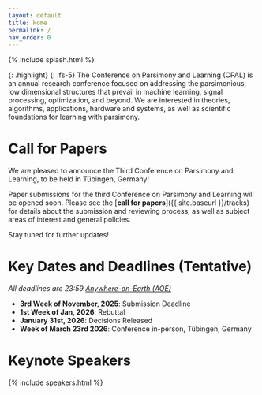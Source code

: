 ```yaml
---
layout: default
title: Home
permalink: /
nav_order: 0
---
```


{% include splash.html %}

{: .highlight}
{: .fs-5}
The Conference on Parsimony and Learning (CPAL) is an annual research
conference focused on addressing the parsimonious, low dimensional structures
that prevail in machine learning, signal processing, optimization, and beyond.
We are interested in theories, algorithms, applications, hardware and systems,
as well as scientific foundations for learning with parsimony.

<!--
We describe [our]({{ site.baseurl }}/organization_committee) vision for the conference in
more detail [here]({{ site.baseurl }}/vision).
-->


# Call for Papers

<!-- {: .fs-5 .text-center} -->
<!-- [Submit your Work on OpenReview](https://openreview.net/group?id=CPAL.cc/2026/Conference) -->

We are pleased to announce the Third Conference on Parsimony and Learning,
to be held in Tübingen, Germany!

Paper submissions for the third Conference on
Parsimony and Learning will be opened soon.
Please see the [**call for papers**]({{ site.baseurl
}}/tracks) for details about the submission and reviewing process, as well as
subject areas of interest and general policies.


Stay tuned for further updates!



# Key Dates and Deadlines (Tentative)


*All deadlines are 23:59 [Anywhere-on-Earth (AOE)](https://www.ieee802.org/16/aoe.html)*

- **3rd Week of November, 2025**: Submission Deadline
- **1st Week of Jan, 2026**: Rebuttal
- **January 31st, 2026**: Decisions Released
- **Week of March 23rd 2026**: Conference in-person, Tübingen, Germany

<!-- {: .highlight} -->
<!-- See the [deadlines page]({{ site.baseurl }}/deadlines) for a complete list of -->
<!-- key dates. -->

<!-- # Register to Attend CPAL 2026 -->
<!---->
<!---->
<!-- All CPAL attendees are required to register. **The deadline to register has -->
<!-- been extended to December 23rd, 2025.** -->
<!---->
<!-- <span class="fs-6"> -->
<!-- [Register Now](https://cvent.me/X5aaar){: .btn} -->
<!-- </span> -->

<!-- <br> -->


# Keynote Speakers

<!-- Information on the speakers' planned talks is available [here]({{site.baseurl}}/speakers/#talk-details). -->

{% include speakers.html %}


<!-- ![Stanford Data Science logo]({{ site.baseurl }}/assets/images/SDS_logo_large.png) -->

